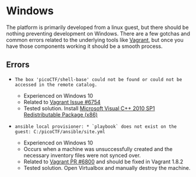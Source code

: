 # Windows

The platform is primarily developed from a linux guest, but there should be nothing preventing development on Windows.  There are a few gotchas and common errors related to the underlying tools like [Vagrant](https://www.vagrantup.com/), but once you have those components working it should be a smooth process.

## Errors

- `The box 'picoCTF/shell-base' could not be found or could not be accessed in the remote catalog.`
    - Experienced on Windows 10
    - Related to [Vagrant Issue #6754](https://github.com/mitchellh/vagrant/issues/6754)
    - Tested solution. Install [Microsoft Visual C++ 2010 SP1 Redistributable Package (x86)](https://www.microsoft.com/en-us/download/confirmation.aspx?id=8328)

- ```ansible local provisioner: * `playbook` does not exist on the guest: C:/picoCTF/ansible/site.yml```
    - Experienced on Windows 10
    - Occurs when a machine was unsuccessfully created and the necessary inventory files were not synced over.
    - Related to [Vagrant PR #6800](https://github.com/mitchellh/vagrant/pull/6800) and should be fixed in Vagrant 1.8.2
    - Tested solution. Open Virtualbox and manually destroy the machine.